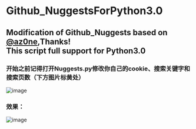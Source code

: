 # Github_NuggestsForPython3.0
## Modification of Github_Nuggests based on [@az0ne](https://github.com/az0ne/Github_Nuggests),Thanks!<br/>This script full support for Python3.0<br/>
### 开始之前记得打开Nuggests.py修改你自己的cookie、搜索关键字和搜索页数（下方图片标黄处）<br/>
![image](https://github.com/AGLcaicai/Github_NuggestsForPython3.0/blob/master/%E4%BF%AE%E6%94%B9%E5%A4%84.PNG)<br/>
### 效果：<br/>
![image](https://github.com/AGLcaicai/Github_NuggestsForPython3.0/blob/master/%E6%95%88%E6%9E%9C%E5%9B%BE.PNG)
